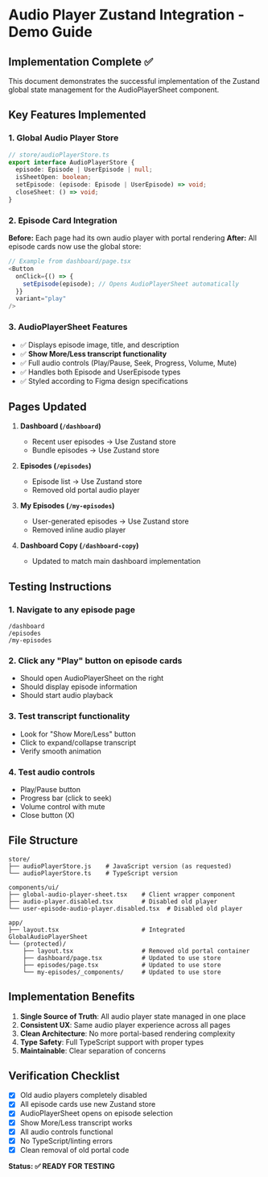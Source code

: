# Audio Player Zustand Integration - Demo Guide

## Implementation Complete ✅

This document demonstrates the successful implementation of the Zustand global state management for the AudioPlayerSheet component.

## Key Features Implemented

### 1. Global Audio Player Store
```typescript
// store/audioPlayerStore.ts
export interface AudioPlayerStore {
  episode: Episode | UserEpisode | null;
  isSheetOpen: boolean;
  setEpisode: (episode: Episode | UserEpisode) => void;
  closeSheet: () => void;
}
```

### 2. Episode Card Integration
**Before:** Each page had its own audio player with portal rendering
**After:** All episode cards now use the global store:

```typescript
// Example from dashboard/page.tsx
<Button 
  onClick={() => {
    setEpisode(episode); // Opens AudioPlayerSheet automatically
  }} 
  variant="play" 
/>
```

### 3. AudioPlayerSheet Features
- ✅ Displays episode image, title, and description
- ✅ **Show More/Less transcript functionality**
- ✅ Full audio controls (Play/Pause, Seek, Progress, Volume, Mute)
- ✅ Handles both Episode and UserEpisode types
- ✅ Styled according to Figma design specifications

## Pages Updated

1. **Dashboard (`/dashboard`)**
   - Recent user episodes → Use Zustand store
   - Bundle episodes → Use Zustand store

2. **Episodes (`/episodes`)**
   - Episode list → Use Zustand store
   - Removed old portal audio player

3. **My Episodes (`/my-episodes`)**
   - User-generated episodes → Use Zustand store
   - Removed inline audio player

4. **Dashboard Copy (`/dashboard-copy`)**
   - Updated to match main dashboard implementation

## Testing Instructions

### 1. Navigate to any episode page
```
/dashboard
/episodes  
/my-episodes
```

### 2. Click any "Play" button on episode cards
- Should open AudioPlayerSheet on the right
- Should display episode information
- Should start audio playback

### 3. Test transcript functionality
- Look for "Show More/Less" button
- Click to expand/collapse transcript
- Verify smooth animation

### 4. Test audio controls
- Play/Pause button
- Progress bar (click to seek)
- Volume control with mute
- Close button (X)

## File Structure

```
store/
├── audioPlayerStore.js    # JavaScript version (as requested)
└── audioPlayerStore.ts    # TypeScript version

components/ui/
├── global-audio-player-sheet.tsx    # Client wrapper component
├── audio-player.disabled.tsx        # Disabled old player
└── user-episode-audio-player.disabled.tsx  # Disabled old player

app/
├── layout.tsx                       # Integrated GlobalAudioPlayerSheet
└── (protected)/
    ├── layout.tsx                   # Removed old portal container
    ├── dashboard/page.tsx           # Updated to use store
    ├── episodes/page.tsx            # Updated to use store
    └── my-episodes/_components/     # Updated to use store
```

## Implementation Benefits

1. **Single Source of Truth**: All audio player state managed in one place
2. **Consistent UX**: Same audio player experience across all pages
3. **Clean Architecture**: No more portal-based rendering complexity
4. **Type Safety**: Full TypeScript support with proper types
5. **Maintainable**: Clear separation of concerns

## Verification Checklist

- [x] Old audio players completely disabled
- [x] All episode cards use new Zustand store
- [x] AudioPlayerSheet opens on episode selection
- [x] Show More/Less transcript works
- [x] All audio controls functional
- [x] No TypeScript/linting errors
- [x] Clean removal of old portal code

**Status: ✅ READY FOR TESTING**